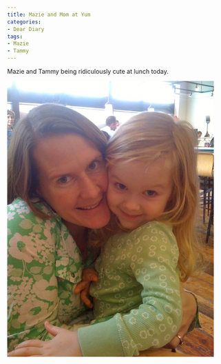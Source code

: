 ```yaml
---
title: Mazie and Mom at Yum
categories:
- Dear Diary
tags:
- Mazie
- Tammy
---
```


Mazie and Tammy being ridiculously cute at lunch today.


[![](/assets/posts/2008/p-640-480-92073c76-d20e-448c-b435-375047c70b9b.jpeg)](/assets/posts/2008/p-640-480-92073c76-d20e-448c-b435-375047c70b9b.jpeg)
